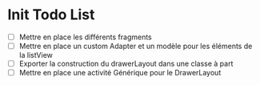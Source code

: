 # Init Todo List

- [ ] Mettre en place les différents fragments 
- [ ] Mettre en place un custom Adapter et un modèle pour les éléments de la listView
- [ ] Exporter la construction du drawerLayout dans une classe à part 
- [ ] Mettre en place une activité Générique pour le DrawerLayout
